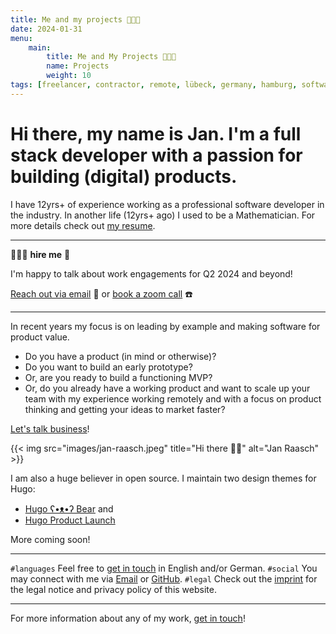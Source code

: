 ```yaml
---
title: Me and my projects 👨🏻‍🌾
date: 2024-01-31
menu:
    main:
        title: Me and My Projects 👨🏻‍🌾
        name: Projects
        weight: 10
tags: [freelancer, contractor, remote, lübeck, germany, hamburg, software, software development, consulting, product thinker, lead developer, team lead, senior software developer, web development, product value, mathematician, remote work, hugo themes, full stack, full-stack, typescript, ruby on rails, ruby, go, nextjs, next]
---
```


# Hi there, my name is Jan. I'm a full stack developer with a passion for building (digital) products.

I have 12yrs+ of experience working as a professional software developer in the industry. In another life (12yrs+ ago) I used to be a Mathematician. For more details check out [my resume][resume-url].

---

👷🏻‍♂️ **hire me** 🤝

I'm happy to talk about work engagements for Q2 2024 and beyond!

[Reach out via email](mailto:say-hi@janraasch.com) 📧 or [book a zoom call](https://calendly.com/jan-raasch/30min-new-years-celebration-1-on-1) ☎️

---

In recent years my focus is on leading by example and making software for product value.

* Do you have a product (in mind or otherwise)?
* Do you want to build an early prototype?
* Or, are you ready to build a functioning MVP?
* Or, do you already have a working product and want to scale up your team with my experience working remotely and with a focus on product thinking and getting your ideas to market faster?

[Let's talk business][connect-mail-url]!


{{< img src="images/jan-raasch.jpeg" title="Hi there 👋🏻" alt="Jan Raasch" >}}

I am also a huge believer in open source. I maintain two design themes for Hugo:

* [Hugo ʕ•ᴥ•ʔ Bear][hugo-bearblog-url] and
* [Hugo Product Launch][hugo-product-launch-url]

More coming soon!

---

`#languages` Feel free to [get in touch][connect-mail-url] in English and/or German.
`#social` You may connect with me via [Email][connect-mail-url] or [GitHub][connect-github-url].
`#legal` Check out the [imprint][imprint-url] for the legal notice and privacy policy of this website.

---

For more information about any of my work, [get in touch][connect-mail-url]!


[hugo-bearblog-url]: https://github.com/janraasch/hugo-bearblog
[hugo-product-launch-url]: https://github.com/janraasch/hugo-product-launch
[tab-ahead-url]: https://github.com/janraasch/tab-ahead
[connect-mail-url]: mailto:say-hi@janraasch.com
[connect-github-url]: https://github.com/janraasch/
[imprint-url]: /imprint/
[resume-url]: /resume/
